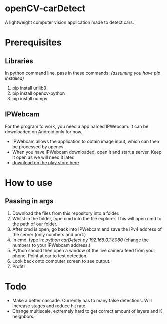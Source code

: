 # openCV-carDetect
A lightweight computer vision application made to detect cars.

# Prerequisites 
## Libraries
In python command line, pass in these commands: *(assuming you have pip installed)* 
1. pip install urllib3
2. pip install opencv-python
3. pip install numpy

## IPWebcam
For the program to work, you need a app named IPWebcam. It can be downloaded on Android only for now.
- IPWebcam allows the application to obtain image input, which can then be processed by opencv.
- When you have IPWebcam downloaded, open it and start a server. Keep it open as we will need it later.
- [download on the play store here](https://play.google.com/store/apps/details?id=com.pas.webcam&hl=en_CA)

# How to use
## Passing in args
1. Download the files from this repository into a folder.
2. Whilst in the folder, type cmd into the file explorer. This will open cmd to the path of our folder.
3. After cmd is open, go back into IPWebcam and save the IPv4 address of the server (only numbers and port.)
4. In cmd, type in: *python carDetect.py 192.168.0.1:8080* (change the numbers to your IPWebcam address.)
5. Python should then open a window of the live camera feed from your phone. Point at car to test detection.
6. Look back onto computer screen to see output.
7. Profit!

# Todo
- Make a better cascade. Currently has to many false detections. Will increase stages and reduce hit rate.
- Change multiscale, extremely hard to get correct amount of layers and K neighbors.






